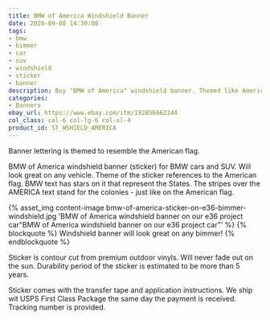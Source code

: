 ```yaml
---
title: BMW of America Windshield Banner
date: 2020-09-08 14:30:08
tags:
- bmw
- bimmer
- car
- suv
- windshield
- sticker
- banner
description: Buy "BMW of America" windshield banner. Themed like American flag. Sticker is available in white and holographic (rainbow) colors.
categories:
- Banners
ebay_url: https://www.ebay.com/itm/192856662344
col_class: col-6 col-lg-6 col-xl-4
product_id: ST_WSHIELD_AMERICA
---
```


Banner lettering is themed to resemble the American flag.

<!-- more -->

BMW of America windshield banner (sticker) for BMW cars and SUV. Will look great on any vehicle. Theme of the sticker references to the American flag. BMW text has stars on it that represent the States. The stripes over the AMERICA text stand for the colonies - just like on the American flag.

{% asset_img content-image bmw-of-america-sticker-on-e36-bimmer-windshield.jpg 'BMW of America windshield banner on our e36 project car"BMW of America windshield banner on our e36 project car"' %}
{% blockquote %}
Windshield banner will look great on any bimmer!
{% endblockquote %}

Sticker is contour cut from premium outdoor vinyls. Will never fade out on the sun. Durability period of the sticker is estimated to be more than 5 years.

Sticker comes with the transfer tape and application instructions. We ship wit USPS First Class Package the same day the payment is received. Tracking number is provided.